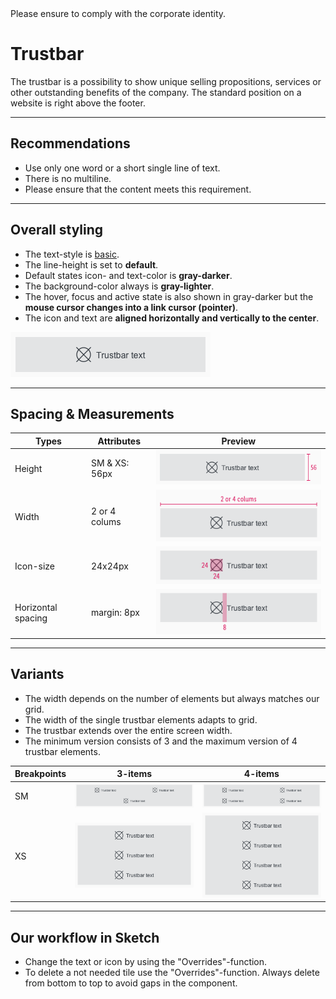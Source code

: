 <AlertInfo alertHeadline="Modifiable">
Please ensure to comply with the corporate identity.
</AlertInfo>

# Trustbar

The trustbar is a possibility to show unique selling propositions, services or other outstanding benefits of the company. The standard position on a website is right above the footer.

---

## Recommendations

- Use only one word or a short single line of text.
- There is no multiline.
- Please ensure that the content meets this requirement.

---

## Overall styling

- The text-style is [basic](../../General/Typography/Typography.md#basic).
- The line-height is set to **default**.
- Default states icon- and text-color is **gray-darker**.
- The background-color always is **gray-lighter**.
- The hover, focus and active state is also shown in gray-darker but the **mouse cursor changes into a link cursor (pointer)**.
- The icon and text are **aligned horizontally and vertically to the center**.

![Trustbar item](assets/Item@1x.png)

---

## Spacing & Measurements

| Types | Attributes | Preview |
|---|---|---|
| Height | SM & XS: 56px | ![Trustbar height](assets/measurements/height@1x.png) |
| Width | 2 or 4 colums| ![Trustbar width](assets/measurements/width@1x.png) |
| Icon-size | 24x24px | ![Trustbar icon-size](assets/measurements/icon-size@1x.png) |
| Horizontal spacing | margin: 8px | ![Trustbar margin](assets/measurements/horizontal@1x.png) |

---

## Variants

- The width depends on the number of elements but always matches our grid.
- The width of the single trustbar elements adapts to grid.
- The trustbar extends over the entire screen width.
- The minimum version consists of 3 and the maximum version of 4 trustbar elements.

| Breakpoints | 3-items | 4-items |
|---|---|---|
| SM |![Trustbar SM 3-items](assets/SM-3@1x.png)|![Trustbar SM 4-items](assets/SM-4@1x.png)|
| XS |![Trustbar XS 3-items](assets/XS-3@1x.png)|![Trustbar XS 4-items](assets/XS-4@1x.png)|

---

## Our workflow in Sketch

- Change the text or icon by using the "Overrides"-function.
- To delete a not needed tile use the "Overrides"-function. Always delete from bottom to top to avoid gaps in the component.
